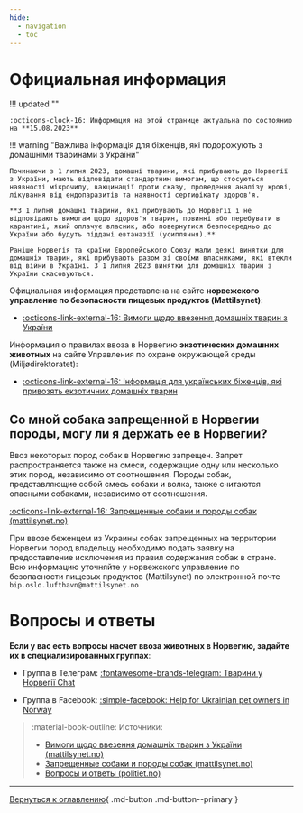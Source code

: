 ```yaml
---
hide:
  - navigation
  - toc
---
```

# Официальная информация
!!! updated ""

    :octicons-clock-16: Информация на этой странице актуальна по состоянию на **15.08.2023**
    
!!! warning "Важлива інформація для біженців, які подорожують з домашніми тваринами з України"

    Починаючи з 1 липня 2023, домашні тварини, які прибувають до Норвегії з України, мають відповідати стандартним вимогам, що стосуються наявності мікрочипу, вакцинації проти сказу, проведення аналізу крові, лікування від ендопаразитів та наявності сертифікату здоров'я.

    **З 1 липня домашні тварини, які прибувають до Норвегії і не відповідають вимогам щодо здоров'я тварин, повинні або перебувати в карантині, який оплачує власник, або повернутися безпосередньо до України або будуть піддані евтаназії (усипляння).**

    Раніше Норвегія та країни Європейського Союзу мали деякі винятки для домашніх тварин, які прибувають разом зі своїми власниками, які втекли від війни в Україні. З 1 липня 2023 винятки для домашніх тварин з України скасовуються.

Официальная информация представлена на сайте **норвежского управление по безопасности пищевых продуктов (Mattilsynet)**:

- [:octicons-link-external-16: Вимоги щодо ввезення домашніх тварин з України](https://www.mattilsynet.no/dyr/kjaeledyr/reise-med-kjaeledyr/kjaeledyr-fra-ukraina/informasjon-til-flyktninger-som-reiser-med-kjaeledyr-fra-ukraina#kap-2-------)

Информация о правилах ввоза в Норвегию **экзотических домашних животных** на сайте Управления по охране окружающей среды (Miljødirektoratet):

- [:octicons-link-external-16: Інформація для українських біженців, які привозять екзотичних домашніх тварин](https://www.environmentagency.no/information-to-ukrainian-refugees-bringing-their-exotic-pets-to-norway)

## Со мной собака запрещенной в Норвегии породы, могу ли я держать ее в Норвегии?
Ввоз некоторых пород собак в Норвегию запрещен. Запрет распространяется также на смеси, содержащие одну или несколько этих пород, независимо от соотношения. Породы собак, представляющие собой смесь собаки и волка, также считаются опасными собаками, независимо от соотношения.

[:octicons-link-external-16: Запрещенные собаки и породы собак (mattilsynet.no)](https://www.mattilsynet.no/dyr/kjaeledyr/hund/forbudte-hunder-og-hunderaser)

При ввозе беженцем из Украины собак запрещенных на территории Норвегии пород владельцу необходимо подать заявку на предоставление исключения из правил содержания собак в стране. Всю информацию уточняйте у норвежского управление по безопасности пищевых продуктов (Mattilsynet) по электронной почте `bip.oslo.lufthavn@mattilsynet.no`


# Вопросы и ответы
**Если у вас есть вопросы насчет ввоза животных в Норвегию, задайте их в специализированных группах**:

- Группа в Телеграм: [:fontawesome-brands-telegram: Тварини у Норвегії Chat](https://t.me/LanaYelisieievaAnimalsChat)

- Группа в Facebook: [:simple-facebook: Help for Ukrainian pet owners in Norway](https://www.facebook.com/groups/326059659447939/)

> :material-book-outline: Источники: 
> 
> - [Вимоги щодо ввезення домашніх тварин з України (mattilsynet.no)](https://www.mattilsynet.no/dyr/kjaeledyr/reise-med-kjaeledyr/kjaeledyr-fra-ukraina/informasjon-til-flyktninger-som-reiser-med-kjaeledyr-fra-ukraina#kap-2-------)
> - [Запрещенные собаки и породы собак (mattilsynet.no)](https://www.mattilsynet.no/dyr/kjaeledyr/hund/forbudte-hunder-og-hunderaser)
> - [Вопросы и ответы (politiet.no)](https://www.politiet.no/tjenester/opphold-i-norge-og-asyl/ukraina/russisk/sporsmal-og-svar/#--------------button)

---

[Вернуться к оглавлению](index.md){ .md-button .md-button--primary }
